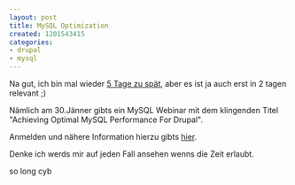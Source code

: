 ```yaml
---
layout: post
title: MySQL Optimization
created: 1201543415
categories:
- drupal
- mysql
---
```

Na gut, ich bin mal wieder [5 Tage zu spät](http://drupal.org/node/213441), aber es ist ja auch erst in 2 tagen relevant ;)

Nämlich am 30.Jänner gibts ein MySQL Webinar mit dem klingenden Titel "Achieving Optimal MySQL Performance For Drupal".

Anmelden und nähere Information hierzu gibts [hier](http://www.mysql.com/news-and-events/web-seminars/display-94.html).

Denke ich werds mir auf jeden Fall ansehen wenns die Zeit erlaubt.

so long
cyb
